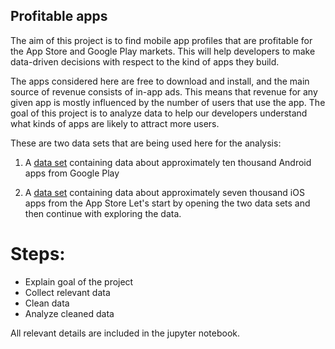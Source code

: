 ## Profitable apps

The aim of this project is to find mobile app profiles that are profitable for the App Store and Google Play markets. This will help developers to make data-driven decisions with respect to the kind of apps they build.

The apps considered here are free to download and install, and the main source of revenue consists of in-app ads. This means that revenue for any given app is mostly influenced by the number of users that use the app. The goal of this project is to analyze data to help our developers understand what kinds of apps are likely to attract more users.


These are two data sets that are being used here for the analysis:

1. A [data set](https://www.kaggle.com/lava18/google-play-store-apps/home) containing data about approximately ten thousand Android apps from Google Play

2. A [data set](https://www.kaggle.com/ramamet4/app-store-apple-data-set-10k-apps/home) containing data about approximately seven thousand iOS apps from the App Store
Let's start by opening the two data sets and then continue with exploring the data.

# Steps:

- Explain goal of the project
- Collect relevant data
- Clean data
- Analyze cleaned data

All relevant details are included in the jupyter notebook.
